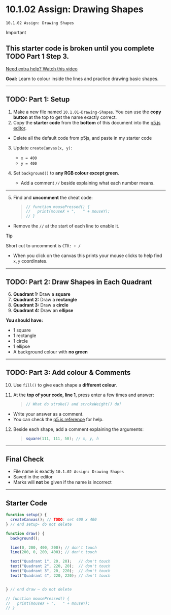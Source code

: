 # 10.1.02 Assign: Drawing Shapes

```
10.1.02 Assign: Drawing Shapes
```

> [!IMPORTANT]
> ## This starter code is broken until you complete TODO Part 1 Step 3.
>  



[Need extra help? Watch this video](https://thecodingtrain.com/tracks/code-programming-with-p5-js/code/1-intro/3-shapes-drawing)

**Goal:** Learn to colour inside the lines and practice drawing basic shapes.

---

## **TODO: Part 1: Setup**

1. Make a new file named `10.1.01-Drawing-Shapes`. You can use the **copy button** at the top to get the name exactly correct.
2. Copy the **starter code** from the **bottom** of this document into the [p5.js editor](https://editor.p5js.org/). 
  * Delete all the default code from p5js, and paste in my starter code
3. Update `createCanvas(x, y)`:

   * `x = 400`
   * `y = 400`
4. Set `background()` to **any RGB colour except green**.

   * Add a comment `//` beside explaining what each number means.

---

5. Find and **uncomment** the cheat code:


    > ```js
    > // function mousePressed() {
    > //   print(mouseX + ",   " + mouseY);
    > // }
    > ```

* Remove the `//` at the start of each line to enable it.
 > [!TIP]
> Short cut to uncomment is `CTR: + /`
* When you click on the canvas this prints your mouse clicks to help find `x,y` coordinates.

---

## **TODO: Part 2: Draw Shapes in Each Quadrant**

6. **Quadrant 1:** Draw a **square**
7. **Quadrant 2:** Draw a **rectangle**
8. **Quadrant 3:** Draw a **circle**
9. **Quadrant 4:** Draw an **ellipse**

**You should have:**

* 1 square
* 1 rectangle
* 1 circle
* 1 ellipse
* A background colour with **no green**

---

## **TODO: Part 3: Add colour & Comments**

10. Use `fill()` to give each shape a **different colour**.
11. At the **top of your code, line 1**, press enter a few times and answer:

    >  ```js
    >  // What do stroke() and strokeWeight() do?
    > ```

* Write your answer as a comment.
* You can check the [p5.js reference](https://p5js.org/reference/) for help.

12. Beside each shape, add a comment explaining the arguments:

    > ```js
    > square(111, 111, 50); // x, y, h
    > ```

---

## **Final Check**

* File name is exactly `10.1.02 Assign: Drawing Shapes`
* Saved in the editor
* Marks will **not** be given if the name is incorrect

---

## **Starter Code**

```javascript
function setup() {
  createCanvas(); // TODO: set 400 x 400
} // end setup- do not delete

function draw() {
  background(); 

  line(0, 200, 400, 200); // don't touch
  line(200, 0, 200, 400); // don't touch

  text("Quadrant 1", 20, 20);   // don't touch
  text("Quadrant 2", 220, 20);  // don't touch
  text("Quadrant 3", 20, 220);  // don't touch
  text("Quadrant 4", 220, 220); // don't touch


} // end draw – do not delete

// function mousePressed() {
//   print(mouseX + ",   " + mouseY);
// }
```


